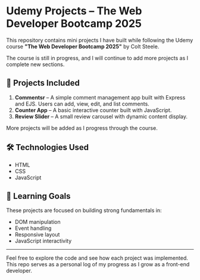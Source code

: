 # Udemy Projects – The Web Developer Bootcamp 2025

This repository contains mini projects I have built while following the Udemy course **"The Web Developer Bootcamp 2025"** by Colt Steele.

The course is still in progress, and I will continue to add more projects as I complete new sections.

## 📁 Projects Included

1. **Commentsr** – A simple comment management app built with Express and EJS. Users can add, view, edit, and list comments.
2. **Counter App** – A basic interactive counter built with JavaScript.
3. **Review Slider** – A small review carousel with dynamic content display.

More projects will be added as I progress through the course.

## 🛠️ Technologies Used

- HTML  
- CSS  
- JavaScript  

## 🧠 Learning Goals

These projects are focused on building strong fundamentals in:
- DOM manipulation  
- Event handling  
- Responsive layout  
- JavaScript interactivity

---

Feel free to explore the code and see how each project was implemented. This repo serves as a personal log of my progress as I grow as a front-end developer.
